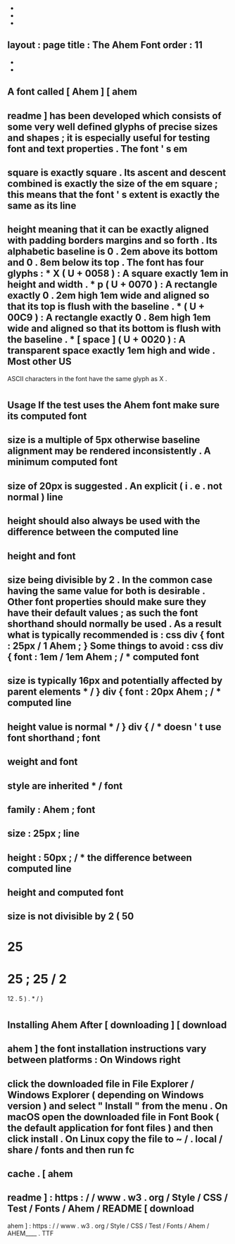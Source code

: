 -
-
-
layout
:
page
title
:
The
Ahem
Font
order
:
11
-
-
-
A
font
called
[
Ahem
]
[
ahem
-
readme
]
has
been
developed
which
consists
of
some
very
well
defined
glyphs
of
precise
sizes
and
shapes
;
it
is
especially
useful
for
testing
font
and
text
properties
.
The
font
'
s
em
-
square
is
exactly
square
.
Its
ascent
and
descent
combined
is
exactly
the
size
of
the
em
square
;
this
means
that
the
font
'
s
extent
is
exactly
the
same
as
its
line
-
height
meaning
that
it
can
be
exactly
aligned
with
padding
borders
margins
and
so
forth
.
Its
alphabetic
baseline
is
0
.
2em
above
its
bottom
and
0
.
8em
below
its
top
.
The
font
has
four
glyphs
:
*
X
(
U
+
0058
)
:
A
square
exactly
1em
in
height
and
width
.
*
p
(
U
+
0070
)
:
A
rectangle
exactly
0
.
2em
high
1em
wide
and
aligned
so
that
its
top
is
flush
with
the
baseline
.
*
(
U
+
00C9
)
:
A
rectangle
exactly
0
.
8em
high
1em
wide
and
aligned
so
that
its
bottom
is
flush
with
the
baseline
.
*
[
space
]
(
U
+
0020
)
:
A
transparent
space
exactly
1em
high
and
wide
.
Most
other
US
-
ASCII
characters
in
the
font
have
the
same
glyph
as
X
.
#
#
Usage
If
the
test
uses
the
Ahem
font
make
sure
its
computed
font
-
size
is
a
multiple
of
5px
otherwise
baseline
alignment
may
be
rendered
inconsistently
.
A
minimum
computed
font
-
size
of
20px
is
suggested
.
An
explicit
(
i
.
e
.
not
normal
)
line
-
height
should
also
always
be
used
with
the
difference
between
the
computed
line
-
height
and
font
-
size
being
divisible
by
2
.
In
the
common
case
having
the
same
value
for
both
is
desirable
.
Other
font
properties
should
make
sure
they
have
their
default
values
;
as
such
the
font
shorthand
should
normally
be
used
.
As
a
result
what
is
typically
recommended
is
:
css
div
{
font
:
25px
/
1
Ahem
;
}
Some
things
to
avoid
:
css
div
{
font
:
1em
/
1em
Ahem
;
/
*
computed
font
-
size
is
typically
16px
and
potentially
affected
by
parent
elements
*
/
}
div
{
font
:
20px
Ahem
;
/
*
computed
line
-
height
value
is
normal
*
/
}
div
{
/
*
doesn
'
t
use
font
shorthand
;
font
-
weight
and
font
-
style
are
inherited
*
/
font
-
family
:
Ahem
;
font
-
size
:
25px
;
line
-
height
:
50px
;
/
*
the
difference
between
computed
line
-
height
and
computed
font
-
size
is
not
divisible
by
2
(
50
-
25
=
25
;
25
/
2
=
12
.
5
)
.
*
/
}
#
#
Installing
Ahem
After
[
downloading
]
[
download
-
ahem
]
the
font
installation
instructions
vary
between
platforms
:
On
Windows
right
-
click
the
downloaded
file
in
File
Explorer
/
Windows
Explorer
(
depending
on
Windows
version
)
and
select
"
Install
"
from
the
menu
.
On
macOS
open
the
downloaded
file
in
Font
Book
(
the
default
application
for
font
files
)
and
then
click
install
.
On
Linux
copy
the
file
to
~
/
.
local
/
share
/
fonts
and
then
run
fc
-
cache
.
[
ahem
-
readme
]
:
https
:
/
/
www
.
w3
.
org
/
Style
/
CSS
/
Test
/
Fonts
/
Ahem
/
README
[
download
-
ahem
]
:
https
:
/
/
www
.
w3
.
org
/
Style
/
CSS
/
Test
/
Fonts
/
Ahem
/
AHEM____
.
TTF
